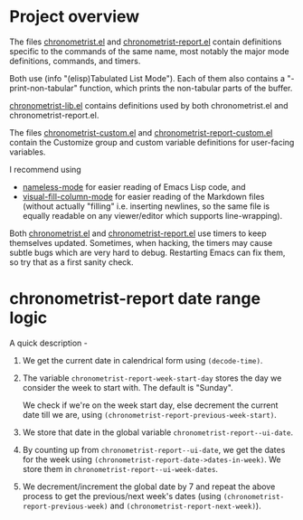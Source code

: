 # Project overview
The files [chronometrist.el](chronometrist.el) and [chronometrist-report.el](chronometrist-report.el) contain definitions specific to the commands of the same name, most notably the major mode definitions, commands, and timers.

Both use (info "(elisp)Tabulated List Mode"). Each of them also contains a "-print-non-tabular" function, which prints the non-tabular parts of the buffer.

[chronometrist-lib.el](chronometrist-lib.el) contains definitions used by both chronometrist.el and chronometrist-report.el.

The files [chronometrist-custom.el](chronometrist-custom.el) and [chronometrist-report-custom.el](chronometrist-report-custom.el) contain the Customize group and custom variable definitions for user-facing variables.

I recommend using
* [nameless-mode](https://github.com/Malabarba/Nameless) for easier reading of Emacs Lisp code, and
* [visual-fill-column-mode](https://github.com/joostkremers/visual-fill-column) for easier reading of the Markdown files (without actually "filling" i.e. inserting newlines, so the same file is equally readable on any viewer/editor which supports line-wrapping).

Both [chronometrist.el](chronometrist.el) and [chronometrist-report.el](chronometrist-report.el) use timers to keep themselves updated. Sometimes, when hacking, the timers may cause subtle bugs which are very hard to debug. Restarting Emacs can fix them, so try that as a first sanity check.

# chronometrist-report date range logic
A quick description -
1. We get the current date in calendrical form using `(decode-time)`.
2. The variable `chronometrist-report-week-start-day` stores the day we consider the week to start with. The default is "Sunday".

   We check if we're on the week start day, else decrement the current date till we are, using `(chronometrist-report-previous-week-start)`.
3. We store that date in the global variable `chronometrist-report--ui-date`.
4. By counting up from `chronometrist-report--ui-date`, we get the dates for the week using `(chronometrist-report-date->dates-in-week)`. We store them in `chronometrist-report--ui-week-dates`.
5. We decrement/increment the global date by 7 and repeat the above process to get the previous/next week's dates (using `(chronometrist-report-previous-week)` and `(chronometrist-report-next-week)`).
